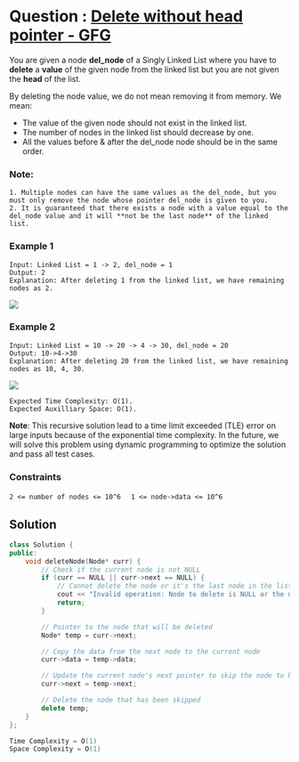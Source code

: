# Question : [Delete without head pointer - GFG](https://www.geeksforgeeks.org/problems/delete-without-head-pointer/1)

You are given a node **del_node** of a Singly Linked List where you have to **delete** a **value** of the given node from the linked list but you are not given the **head** of the list.

By deleting the node value, we do not mean removing it from memory. We mean:

-   The value of the given node should not exist in the linked list.
-   The number of nodes in the linked list should decrease by one.
-   All the values before & after the del_node node should be in the same order.

### Note:

    1. Multiple nodes can have the same values as the del_node, but you must only remove the node whose pointer del_node is given to you.
    2. It is guaranteed that there exists a node with a value equal to the del_node value and it will **not be the last node** of the linked list.

### Example 1

```
Input: Linked List = 1 -> 2, del_node = 1
Output: 2
Explanation: After deleting 1 from the linked list, we have remaining nodes as 2.
```

![](https://media.geeksforgeeks.org/img-practice/prod/addEditProblem/700161/Web/Other/blobid0_1724435615.png)

### Example 2

```
Input: Linked List = 10 -> 20 -> 4 -> 30, del_node = 20
Output: 10->4->30
Explanation: After deleting 20 from the linked list, we have remaining nodes as 10, 4, 30.
```

![](https://media.geeksforgeeks.org/img-practice/prod/addEditProblem/700161/Web/Other/blobid1_1724435635.png)

```
Expected Time Complexity: O(1).
Expected Auxilliary Space: O(1).
```

**Note**: This recursive solution lead to a time limit exceeded (TLE) error on large inputs because of the exponential time complexity. In the future, we will solve this problem using dynamic programming to optimize the solution and pass all test cases.

### Constraints

`2 <= number of nodes <= 10^6  `
`1 <= node->data <= 10^6`

## Solution

```Cpp
class Solution {
public:
    void deleteNode(Node* curr) {
        // Check if the current node is not NULL
        if (curr == NULL || curr->next == NULL) {
            // Cannot delete the node or it's the last node in the list
            cout << "Invalid operation: Node to delete is NULL or the next node is NULL." << endl;
            return;
        }

        // Pointer to the node that will be deleted
        Node* temp = curr->next;

        // Copy the data from the next node to the current node
        curr->data = temp->data;

        // Update the current node's next pointer to skip the node to be deleted
        curr->next = temp->next;

        // Delete the node that has been skipped
        delete temp;
    }
};

Time Complexity = O(1)
Space Complexity = O(1)
```
